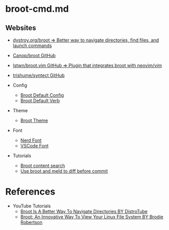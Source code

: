 # broot-cmd.md

## Websites

* [dystroy.org/broot => Better way to navigate directories, find files, and launch commands](https://dystroy.org/broot/)
* [Canop/broot GitHub](https://github.com/Canop/broot)
* [lstwn/broot.vim GitHub => Plugin that integrates broot with neovim/vim](https://github.com/lstwn/broot.vim)
* [trishume/syntect GitHub](https://github.com/trishume/syntect)

* Config
  * [Broot Default Config](https://github.com/Canop/broot/blob/main/resources/default-conf/conf.hjson)
  * [Broot Default Verb](https://github.com/Canop/broot/blob/main/resources/default-conf/verbs.hjson)

* Theme
  * [Broot Theme](https://github.com/Canop/broot/tree/main/resources/default-conf/skins)

* Font
  * [Nerd Font](https://github.com/ryanoasis/nerd-fonts)
  * [VSCode Font](https://github.com/Canop/broot/blob/main/resources/icons/vscode/vscode.ttf)

* Tutorials
  * [Broot content search](https://dystroy.org/blog/broot-c-search/)
  * [Use broot and meld to diff before commit](https://dystroy.org/blog/gg/)

# References

* YouTube Tutorials
  * [Broot Is A Better Way To Navigate Directories BY DistroTube](https://www.youtube.com/watch?v=lGD-wsQO_lI)
  * [Broot: An Innovative Way To View Your Linux File System BY Brodie Robertson](https://www.youtube.com/watch?v=eTtarjSJ0yU)
